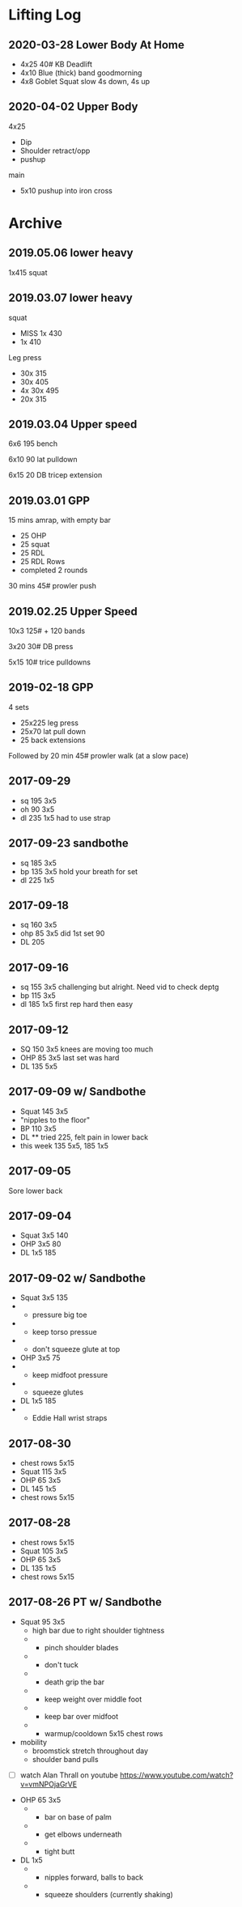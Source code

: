 # Lifting Log

## 2020-03-28 Lower Body At Home 

- 4x25 40# KB Deadlift
- 4x10 Blue (thick) band goodmorning
- 4x8 Goblet Squat slow 4s down, 4s up

## 2020-04-02 Upper Body

4x25
- Dip
- Shoulder retract/opp
- pushup

main
- 5x10 pushup into iron cross

# Archive

## 2019.05.06 lower heavy

1x415 squat

## 2019.03.07 lower heavy

squat
- MISS 1x 430
- 1x 410

Leg press
- 30x 315
- 30x 405
- 4x 30x 495
- 20x 315

## 2019.03.04 Upper speed

6x6 195 bench

6x10 90 lat pulldown

6x15 20 DB tricep extension

## 2019.03.01 GPP

15 mins amrap, with empty bar
- 25 OHP
- 25 squat
- 25 RDL
- 25 RDL Rows
- completed 2 rounds

30 mins 45# prowler push

## 2019.02.25 Upper Speed

10x3 125# + 120 bands

3x20 30# DB press

5x15 10# trice pulldowns

## 2019-02-18 GPP

4 sets
- 25x225 leg press
- 25x70 lat pull down
- 25 back extensions

Followed by 20 min 45# prowler walk (at a slow pace)

## 2017-09-29 
- sq 195 3x5
- oh 90 3x5 
- dl 235 1x5 had to use strap

## 2017-09-23 sandbothe
- sq 185 3x5
- bp 135 3x5 hold your breath for set
- dl 225 1x5

## 2017-09-18 
- sq 160 3x5
- ohp 85 3x5 did 1st set 90
- DL 205

## 2017-09-16
- sq 155 3x5 challenging but alright. Need vid to check deptg
- bp 115 3x5 
- dl 185 1x5 first rep hard then easy

## 2017-09-12 
- SQ 150 3x5 knees are moving too much
- OHP 85 3x5 last set was hard
- DL 135 5x5

## 2017-09-09 w/ Sandbothe
- Squat 145 3x5 
- "nipples to the floor"
- BP 110 3x5
- DL ** tried 225, felt pain in lower back
- this week 135 5x5, 185 1x5

## 2017-09-05 
Sore lower back

## 2017-09-04 
- Squat 3x5 140
- OHP 3x5 80
- DL 1x5 185

## 2017-09-02 w/ Sandbothe
- Squat 3x5 135
- - pressure big toe
- - keep torso pressue
- - don't squeeze glute at top
- OHP 3x5 75
- - keep midfoot pressure
- - squeeze glutes
- DL 1x5 185
- - Eddie Hall wrist straps

## 2017-08-30 
- chest rows 5x15
- Squat 115 3x5
- OHP 65 3x5
- DL 145 1x5
- chest rows 5x15

## 2017-08-28 
- chest rows 5x15
- Squat 105 3x5
- OHP 65 3x5
- DL 135 1x5
- chest rows 5x15


## 2017-08-26 PT w/ Sandbothe
- Squat 95 3x5
  - high bar due to right shoulder tightness
  - * pinch shoulder blades
  - * don't tuck
  - * death grip the bar
  - * keep weight over middle foot
  - * keep bar over midfoot
  - * warmup/cooldown 5x15 chest rows
- mobility
  - broomstick stretch throughout day
  - shoulder band pulls
- [ ] watch Alan Thrall on youtube https://www.youtube.com/watch?v=vmNPOjaGrVE
- OHP 65 3x5
  - * bar on base of palm
  - * get elbows underneath
  - * tight butt
- DL 1x5
  - * nipples forward, balls to back
  - * squeeze shoulders (currently shaking)
